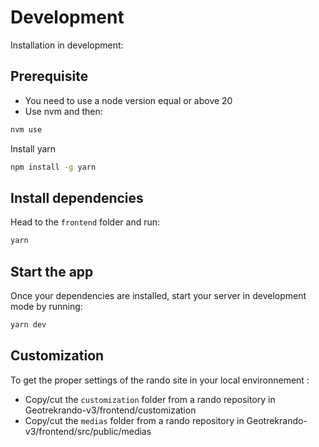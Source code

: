# Development

Installation in development:

## Prerequisite

- You need to use a node version equal or above 20
- Use nvm and then:

```bash
nvm use
```

Install yarn

```bash
npm install -g yarn
```

## Install dependencies

Head to the `frontend` folder and run:

```bash
yarn
```

## Start the app

Once your dependencies are installed, start your server in development mode by running:

```bash
yarn dev
```

## Customization

To get the proper settings of the rando site in your local environnement :

- Copy/cut the `customization` folder from a rando repository in Geotrekrando-v3/frontend/customization
- Copy/cut the `medias` folder from a rando repository in Geotrekrando-v3/frontend/src/public/medias
